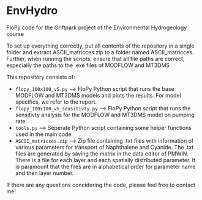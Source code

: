 # EnvHydro
FloPy code for the Griftpark  project of the Environmental Hydrogeology course

To set up everything correctly, put all contents of the repository in a single folder and extract ASCII_matricces.zip to a folder named ASCII_matricces.
Further, when running the scripts, ensure that all file paths are correct, especially the paths to the .exe files of MODFLOW and MT3DMS

This repository consists of:
- `flopy_100x100_v5.py`            --> FloPy Python script that runs the base MODFLOW and MT3DMS models and plots the results. For model specifics, we refer to the report.
- `flopy_100x100_v5_sensitivty.py` --> FloPy Python script that runs the sensitivty analysis for the MODFLOW and MT3DMS model on pumping rate.
- `tools.py`                       --> Seperate Python script containing some helper functions used in the main code
- `ASCII_matricces.zip`            --> Zip file containing .txt files with information of various parameters for transport of Naphthalene and Cyanide. The .txt files are generated by saving the matrix in the data editor of PMWIN. There is a file for each layer and each spatially distributed parameter. It is paramount that the files are in alphabetical order for parameter name and then layer number.

If there are any questions concidering the code, please feel free to contact me!

